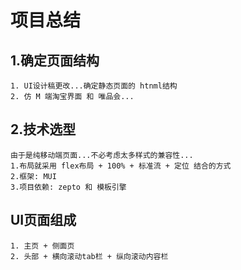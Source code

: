 # 项目总结

## 1.确定页面结构
    1. UI设计稿更改...确定静态页面的 htnml结构
    2. 仿 M 端淘宝界面 和 唯品会...

## 2.技术选型
    由于是纯移动端页面...不必考虑太多样式的兼容性...
    1.布局就采用 flex布局 + 100% + 标准流 + 定位 结合的方式
    2.框架: MUI
    3.项目依赖: zepto 和 模板引擎 

## UI页面组成
    1. 主页 + 侧面页
    2. 头部 + 横向滚动tab栏 + 纵向滚动内容栏 











